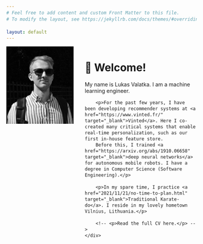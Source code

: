 ```yaml
---
# Feel free to add content and custom Front Matter to this file.
# To modify the layout, see https://jekyllrb.com/docs/themes/#overriding-theme-defaults

layout: default
---
```


<style>

@media (min-width: 500px) {
.grid-container {
    display: grid;
    grid-template-columns: 1.2fr 2fr;
    gap: 30px;
}
}

@media (max-width: 499px) {
.grid-container {
    display: block;
}

.grid-item {
    margin-bottom: 30px;
}
}

</style>

<div class="grid-container">
    <img class="grid-item one" src="/assets/IMG_0762.jpeg" />
    <div class="grid-item two">
        <h1>👋 Welcome!</h1>
        <p>My name is Lukas Valatka. I am a machine learning engineer.</p>
        
        <p>For the past few years, I have been developing recommender systems at <a href="https://www.vinted.fr/" target="_blank">Vinted</a>. Here I co-created many critical systems that enable real-time personalization, such as our first in-house feature store.
        Before this, I trained <a href="https://arxiv.org/abs/1910.06658" target="_blank">deep neural networks</a> for autonomous mobile robots. I have a degree in Computer Science (Software Engineering).</p>

        <p>In my spare time, I practice <a href="2021/11/21/no-time-to-plan.html" target="_blank">Traditional Karate-do</a>. I reside in my lovely hometown Vilnius, Lithuania.</p>

        <!-- <p>Read the full CV here.</p> -->
    </div>
</div>

